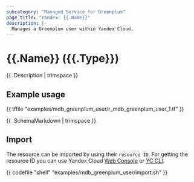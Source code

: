 ```yaml
---
subcategory: "Managed Service for Greenplum"
page_title: "Yandex: {{.Name}}"
description: |-
  Manages a Greenplum user within Yandex Cloud.
---
```


# {{.Name}} ({{.Type}})

{{ .Description | trimspace }}

## Example usage

{{ tffile "examples/mdb_greenplum_user/r_mdb_greenplum_user_1.tf" }}

{{ .SchemaMarkdown | trimspace }}

## Import

The resource can be imported by using their `resource ID`. For getting the resource ID you can use Yandex Cloud [Web Console](https://console.yandex.cloud) or [YC CLI](https://yandex.cloud/docs/cli/quickstart).

{{ codefile "shell" "examples/mdb_greenplum_user/import.sh" }}
